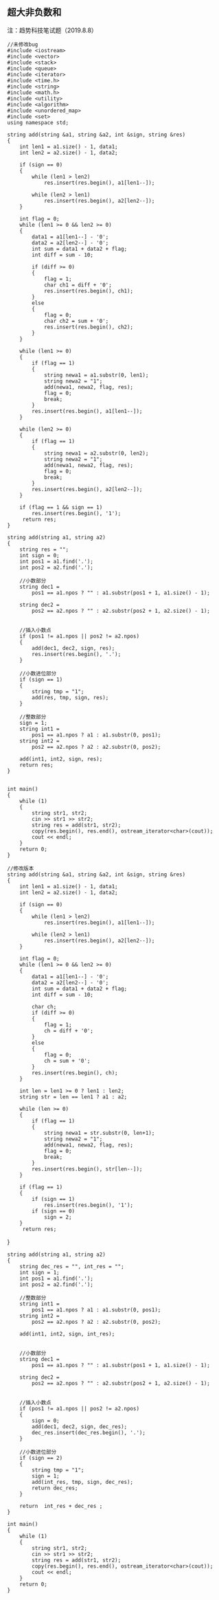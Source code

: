 ## 超大非负数和 ##
注：趋势科技笔试题（2019.8.8）
    
    //未修改bug
    #include <iostream>
    #include <vector>
    #include <stack>
    #include <queue>
    #include <iterator>
    #include <time.h>
    #include <string>
    #include <math.h>
    #include <utility>
    #include <algorithm>
    #include <unordered_map>
    #include <set>
    using namespace std;

    string add(string &a1, string &a2, int &sign, string &res)
    {
    	int len1 = a1.size() - 1, data1;
    	int len2 = a2.size() - 1, data2;
    
    	if (sign == 0)
    	{
    		while (len1 > len2)
    			res.insert(res.begin(), a1[len1--]);
    
    		while (len2 > len1)
    			res.insert(res.begin(), a2[len2--]);
    	}
    
    	int flag = 0;
    	while (len1 >= 0 && len2 >= 0)
    	{
    		data1 = a1[len1--] - '0';
    		data2 = a2[len2--] - '0';
    		int sum = data1 + data2 + flag;
    		int diff = sum - 10;
    		
    		if (diff >= 0)
    		{
    			flag = 1;
    			char ch1 = diff + '0';		
    			res.insert(res.begin(), ch1);
    		}
    		else
    		{
    			flag = 0;
    			char ch2 = sum + '0';
    			res.insert(res.begin(), ch2);
    		}		
    	}		
    
    	while (len1 >= 0)
    	{		
    		if (flag == 1)
    		{
    			string newa1 = a1.substr(0, len1);
    			string newa2 = "1";
    			add(newa1, newa2, flag, res);
    			flag = 0;
    			break;
    		}
    		res.insert(res.begin(), a1[len1--]);		
    	}
    
    	while (len2 >= 0)
    	{
    		if (flag == 1)
    		{
    			string newa1 = a2.substr(0, len2);
    			string newa2 = "1";
    			add(newa1, newa2, flag, res);
    			flag = 0;
    			break;
    		}
    		res.insert(res.begin(), a2[len2--]);
    	}
    
    	if (flag == 1 && sign == 1)
    		res.insert(res.begin(), '1');
    	 return res;		
    }
    
    string add(string a1, string a2)
    {
    	string res = "";
    	int sign = 0;
    	int pos1 = a1.find('.');
    	int pos2 = a2.find('.');
    
    	//小数部分
    	string dec1 = 
    		pos1 == a1.npos ? "" : a1.substr(pos1 + 1, a1.size() - 1);
    
    	string dec2 =
    		pos2 == a2.npos ? "" : a2.substr(pos2 + 1, a2.size() - 1);
    
    
    	//插入小数点
    	if (pos1 != a1.npos || pos2 != a2.npos)
    	{
    		add(dec1, dec2, sign, res);
    		res.insert(res.begin(), '.');
    	}
    		
    	//小数进位部分
    	if (sign == 1)
    	{
    		string tmp = "1";
    		add(res, tmp, sign, res);
    	}
    		
    	//整数部分
    	sign = 1;
    	string int1 = 
    		pos1 == a1.npos ? a1 : a1.substr(0, pos1);
    	string int2 = 
    		pos2 == a2.npos ? a2 : a2.substr(0, pos2);
    
    	add(int1, int2, sign, res);
    	return res;
    }
    
    
    int main()
    {
    	while (1)
    	{
    		string str1, str2;
    		cin >> str1 >> str2;
    		string res = add(str1, str2);
    		copy(res.begin(), res.end(), ostream_iterator<char>(cout));
    		cout << endl;
    	}
    	return 0;
    }
    
    //修改版本
    string add(string &a1, string &a2, int &sign, string &res)
    {
	    int len1 = a1.size() - 1, data1;
	    int len2 = a2.size() - 1, data2;

        if (sign == 0)
        {
            while (len1 > len2)
                res.insert(res.begin(), a1[len1--]);

            while (len2 > len1)
                res.insert(res.begin(), a2[len2--]);
        }

        int flag = 0;
        while (len1 >= 0 && len2 >= 0)
        {
            data1 = a1[len1--] - '0';
            data2 = a2[len2--] - '0';
            int sum = data1 + data2 + flag;
            int diff = sum - 10;

            char ch;
            if (diff >= 0)
            {
                flag = 1;
                ch = diff + '0';
            }
            else
            {
                flag = 0;
                ch = sum + '0';
            }
            res.insert(res.begin(), ch);			
	    }		

        int len = len1 >= 0 ? len1 : len2;
        string str = len == len1 ? a1 : a2;

        while (len >= 0)
        {		
            if (flag == 1)
            {
                string newa1 = str.substr(0, len+1);
                string newa2 = "1";
                add(newa1, newa2, flag, res);
                flag = 0;
                break;
            }
            res.insert(res.begin(), str[len--]);		
        }

        if (flag == 1)
        {
            if (sign == 1)
                res.insert(res.begin(), '1');
            if (sign == 0)
                sign = 2;
        }	
	     return res;		
}

    string add(string a1, string a2)
    {
        string dec_res = "", int_res = "";
        int sign = 1;
        int pos1 = a1.find('.');
        int pos2 = a2.find('.');

        //整数部分
        string int1 =
            pos1 == a1.npos ? a1 : a1.substr(0, pos1);
        string int2 =
            pos2 == a2.npos ? a2 : a2.substr(0, pos2);

        add(int1, int2, sign, int_res);


        //小数部分
        string dec1 = 
            pos1 == a1.npos ? "" : a1.substr(pos1 + 1, a1.size() - 1);

        string dec2 =
            pos2 == a2.npos ? "" : a2.substr(pos2 + 1, a2.size() - 1);


        //插入小数点
        if (pos1 != a1.npos || pos2 != a2.npos)
        {
            sign = 0;
            add(dec1, dec2, sign, dec_res);
            dec_res.insert(dec_res.begin(), '.');
        }

        //小数进位部分
        if (sign == 2)
        {
            string tmp = "1";
            sign = 1;
            add(int_res, tmp, sign, dec_res);
            return dec_res;
        }

        return  int_res + dec_res ;
    }

    int main()
    {
        while (1)
        {
            string str1, str2;
            cin >> str1 >> str2;
            string res = add(str1, str2);
            copy(res.begin(), res.end(), ostream_iterator<char>(cout));
            cout << endl;
        }
        return 0;
    }
